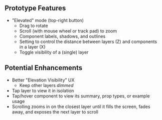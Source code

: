 ## Prototype Features

- "Elevated" mode (top-right button)
  - Drag to rotate
  - Scroll (with mouse wheel or track pad) to zoom
  - Component labels, shadows, and outlines
  - Setting to control the distance between layers (Z) and components in a layer (X)
  - Toggle visibility of a (single) layer

## Potential Enhancements

- Better "Elevation Visibility" UX
  - Keep other layers _dimmed_
- Tap layer to view it in isolation
- Tap/hover component to view its summary, prop types, or example usage
- Scrolling zooms in on the closest layer until it fills the screen, fades away, and exposes the next layer to scroll
